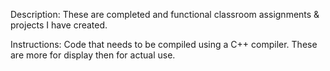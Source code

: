Description: These are completed and functional classroom assignments & projects I have created. 

Instructions: Code that needs to be compiled using a C++ compiler. These are more for display then for actual use.
